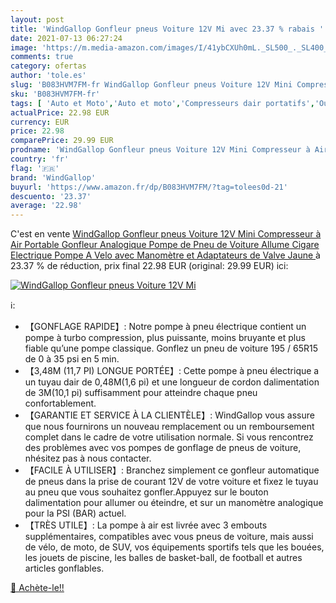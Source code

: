 ```yaml
---
layout: post
title: 'WindGallop Gonfleur pneus Voiture 12V Mi avec 23.37 % rabais '
date: 2021-07-13 06:27:24
image: 'https://m.media-amazon.com/images/I/41ybCXUh0mL._SL500_._SL400_.jpg'
comments: true
category: ofertas
author: 'tole.es'
slug: 'B083HVM7FM-fr WindGallop Gonfleur pneus Voiture 12V Mini Compresseur à...'
sku: 'B083HVM7FM-fr'
tags: [ 'Auto et Moto','Auto et moto','Compresseurs dair portatifs','Outils et dépannage','Outils pour pneus et roues','windgallop', ]
actualPrice: 22.98 EUR
currency: EUR
price: 22.98
comparePrice: 29.99 EUR
prodname: 'WindGallop Gonfleur pneus Voiture 12V Mini Compresseur à Air Portable Gonfleur Analogique Pompe de Pneu de Voiture Allume Cigare Electrique Pompe A Velo avec Manomètre et Adaptateurs de Valve Jaune '
country: 'fr'
flag: '🇫🇷'
brand: 'WindGallop'
buyurl: 'https://www.amazon.fr/dp/B083HVM7FM/?tag=tolees0d-21'
descuento: '23.37'
average: '22.98'
---
```


C'est en vente [WindGallop Gonfleur pneus Voiture 12V Mini Compresseur à Air Portable Gonfleur Analogique Pompe de Pneu de Voiture Allume Cigare Electrique Pompe A Velo avec Manomètre et Adaptateurs de Valve Jaune ](https://www.amazon.fr/dp/B083HVM7FM/?tag=tolees0d-21)  à  23.37 % de réduction, prix final  22.98 EUR (original: 29.99 EUR) ici:

[![WindGallop Gonfleur pneus Voiture 12V Mi](https://m.media-amazon.com/images/I/41ybCXUh0mL._SL500_._SL400_.jpg)](https://www.amazon.fr/dp/B083HVM7FM/?tag=tolees0d-21)

ℹ️:

- 【GONFLAGE RAPIDE】: Notre pompe à pneu électrique contient un pompe à turbo compression, plus puissante, moins bruyante et plus fiable qu’une pompe classique. Gonflez un pneu de voiture 195 / 65R15 de 0 à 35 psi en 5 min.
- 【3,48M (11,7 PI) LONGUE PORTÉE】: Cette pompe à pneu électrique a un tuyau dair de 0,48M(1,6 pi) et une longueur de cordon dalimentation de 3M(10,1 pi) suffisamment pour atteindre chaque pneu confortablement.
- 【GARANTIE ET SERVICE À LA CLIENTÈLE】: WindGallop vous assure que nous fournirons un nouveau remplacement ou un remboursement complet dans le cadre de votre utilisation normale. Si vous rencontrez des problèmes avec vos pompes de gonflage de pneus de voiture, nhésitez pas à nous contacter.
- 【FACILE À UTILISER】: Branchez simplement ce gonfleur automatique de pneus dans la prise de courant 12V de votre voiture et fixez le tuyau au pneu que vous souhaitez gonfler.Appuyez sur le bouton dalimentation pour allumer ou éteindre, et sur un manomètre analogique pour la PSI (BAR) actuel.
- 【TRÈS UTILE】: La pompe à air est livrée avec 3 embouts supplémentaires, compatibles avec vous pneus de voiture, mais aussi de vélo, de moto, de SUV, vos équipements sportifs tels que les bouées, les jouets de piscine, les balles de basket-ball, de football et autres articles gonflables.

[🛒 Achète-le!!](https://www.amazon.fr/dp/B083HVM7FM/?tag=tolees0d-21)
